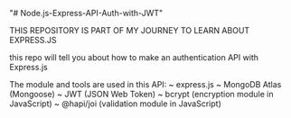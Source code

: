 "# Node.js-Express-API-Auth-with-JWT"

THIS REPOSITORY IS PART OF MY JOURNEY TO LEARN ABOUT 
EXPRESS.JS

this repo will tell you about how to make an authentication API 
with Express.js

The module and tools are used in this API:
~ express.js
~ MongoDB Atlas (Mongoose)
~ JWT (JSON Web Token) 
~ bcrypt (encryption module in JavaScript)
~ @hapi/joi (validation module in JavaScript)

